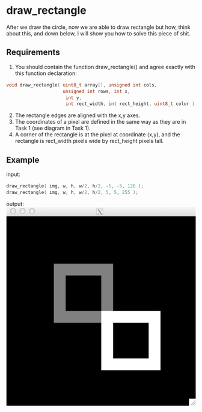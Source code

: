 # draw_rectangle

After we draw the circle, now we are able to draw rectangle
but how, think about this, and down below, I will show you how to solve this piece of shit.

## Requirements

1. You should contain the function draw_rectangle() and agree exactly
with this function declaration:
```C
void draw_rectangle( uint8_t array[], unsigned int cols,
                     unsigned int rows, int x,
                      int y,
                      int rect_width, int rect_height, uint8_t color );
```
2. The rectangle edges are aligned with the x,y axes.
3. The coordinates of a pixel are defined in the same way as they are in
Task 1 (see diagram in Task 1).
4. A corner of the rectangle is at the pixel at coordinate (x,y), and the
rectangle is rect_width pixels wide by rect_height pixels tall.

## Example

input:
```C
draw_rectangle( img, w, h, w/2, h/2, -5, -5, 128 );
draw_rectangle( img, w, h, w/2, h/2, 5, 5, 255 );
```

output:
![](https://github.com/OkeyDokeyYooo/draw_rectangle/blob/master/1.png)
